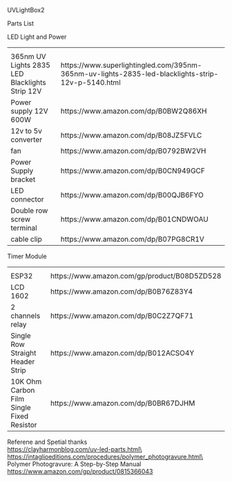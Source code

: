 UVLightBox2


Parts List

LED Light and Power

<table>
    <tr>
        <th>
        </th>
        <th>
        </th>
    </tr>
    <tr>
        <td>
            365nm UV Lights 2835 LED Blacklights Strip 12V
        </td>
        <td>
            https://www.superlightingled.com/395nm-365nm-uv-lights-2835-led-blacklights-strip-12v-p-5140.html
        </td>
    </tr>
    <tr>
        <td>
            Power supply 12V 600W
        </td>
        <td>
            https://www.amazon.com/dp/B0BW2Q86XH
        </td>
    </tr>
    <tr>
        <td>
            12v to 5v converter
        </td>
        <td>
            https://www.amazon.com/dp/B08JZ5FVLC
        </td>
    </tr>
    <tr>
        <td>
            fan
        </td>
        <td>
            https://www.amazon.com/dp/B0792BW2VH
        </td>
    </tr>
    <tr>
        <td>
            Power Supply bracket
        </td>
        <td>
            https://www.amazon.com/dp/B0CN949GCF
        </td>
    </tr>
    <tr>
        <td>
            LED connector
        </td>
        <td>
            https://www.amazon.com/dp/B00QJB6FYO
        </td>
    </tr>
    <tr>
        <td>
            Double row screw terminal
        </td>
        <td>
            https://www.amazon.com/dp/B01CNDWOAU
        </td>
    </tr>
    <tr>
        <td>
            cable clip
        </td>
        <td>
            https://www.amazon.com/dp/B07PG8CR1V
        </td>
    </tr>
</table>


Timer Module

<table>
    <tr>
        <th>
        </th>
        <th>
        </th>
    </tr>
    <tr>
        <td>
            ESP32
        </td>
        <td>
            https://www.amazon.com/gp/product/B08D5ZD528
        </td>
    </tr>    <tr>
        <td>
            LCD 1602
        </td>
        <td>
            https://www.amazon.com/dp/B0B76Z83Y4
        </td>
    </tr>
    <tr>
        <td>
            2 channels relay
        </td>
        <td>
            https://www.amazon.com/dp/B0C2Z7QF71
        </td>
    </tr>
    <tr>
        <td>
            Single Row Straight Header Strip
        </td>
        <td>
            https://www.amazon.com/dp/B012ACSO4Y
        </td>
    </tr>
    <tr>
        <td>
            10K Ohm Carbon Film Single Fixed Resistor
        </td>
        <td>
            https://www.amazon.com/dp/B0BR67DJHM
        </td>
    </tr>
</table>


Referene and Spetial thanks\
https://clayharmonblog.com/uv-led-parts.html\
https://intaglioeditions.com/procedures/polymer_photogravure.html\
Polymer Photogravure: A Step-by-Step Manual https://www.amazon.com/gp/product/0815366043



